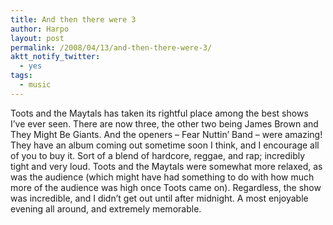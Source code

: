 ```yaml
---
title: And then there were 3
author: Harpo
layout: post
permalink: /2008/04/13/and-then-there-were-3/
aktt_notify_twitter:
  - yes
tags:
  - music
---
```

Toots and the Maytals has taken its rightful place among the best shows I&#8217;ve ever seen. There are now three, the other two being James Brown and They Might Be Giants. And the openers &#8211; Fear Nuttin&#8217; Band &#8211; were amazing! They have an album coming out sometime soon I think, and I encourage all of you to buy it. Sort of a blend of hardcore, reggae, and rap; incredibly tight and very loud. Toots and the Maytals were somewhat more relaxed, as was the audience (which might have had something to do with how much more of the audience was high once Toots came on). Regardless, the show was incredible, and I didn&#8217;t get out until after midnight. A most enjoyable evening all around, and extremely memorable.